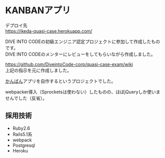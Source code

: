 # KANBANアプリ

デプロイ先  
https://ikeda-quasi-case.herokuapp.com/

DIVE INTO CODEの初級エンジニア認定プロジェクトに参加して作成したものです。  
DIVE INTO CODEのメンターにレビューをしてもらいながら作成しました。  

https://github.com/DiveintoCode-corp/quasi-case-exam/wiki  
上記の指示を元に作成しました。  

[かんばん](https://ja.wikipedia.org/wiki/%E3%81%8B%E3%82%93%E3%81%B0%E3%82%93_(%E3%82%BD%E3%83%95%E3%83%88%E3%82%A6%E3%82%A7%E3%82%A2%E9%96%8B%E7%99%BA))アプリを自作するというプロジェクトでした。

webpacker導入（Sprocketsは使わない）したものの、ほぼjQueryしか使いませんでした（反省）。

## 採用技術
- Ruby2.6
- Rails5.1系
- webpack
- Postgresql
- Heroku
